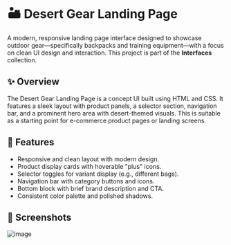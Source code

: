 # 🏜️ Desert Gear Landing Page

A modern, responsive landing page interface designed to showcase outdoor gear—specifically backpacks and training equipment—with a focus on clean UI design and interaction. This project is part of the **Interfaces** collection.

## ✨ Overview

The Desert Gear Landing Page is a concept UI built using HTML and CSS. It features a sleek layout with product panels, a selector section, navigation bar, and a prominent hero area with desert-themed visuals. This is suitable as a starting point for e-commerce product pages or landing screens.

## 🎨 Features

- Responsive and clean layout with modern design.
- Product display cards with hoverable "plus" icons.
- Selector toggles for variant display (e.g., different bags).
- Navigation bar with category buttons and icons.
- Bottom block with brief brand description and CTA.
- Consistent color palette and polished shadows.

## 📸 Screenshots
![image](https://github.com/user-attachments/assets/f07d38af-8461-46de-a2a4-63c4b27924c4)
